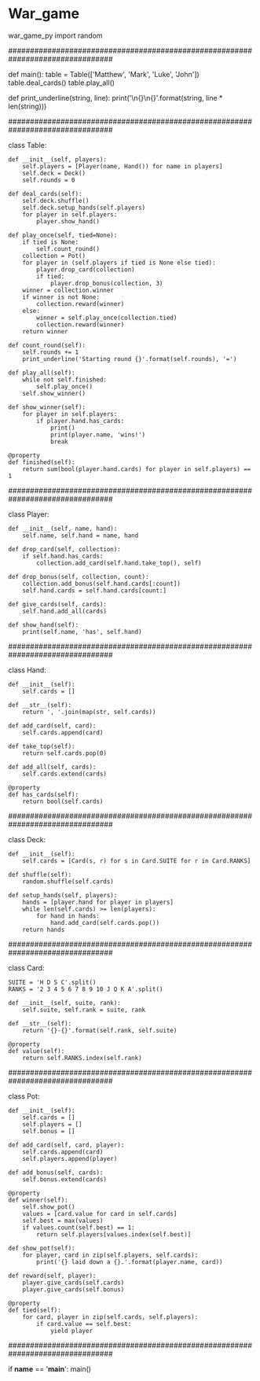 # War_game
war_game_py 
import random

################################################################################

def main():
    table = Table(['Matthew', 'Mark', 'Luke', 'John'])
    table.deal_cards()
    table.play_all()

def print_underline(string, line):
    print('\n{}\n{}'.format(string, line * len(string)))

################################################################################

class Table:

    def __init__(self, players):
        self.players = [Player(name, Hand()) for name in players]
        self.deck = Deck()
        self.rounds = 0

    def deal_cards(self):
        self.deck.shuffle()
        self.deck.setup_hands(self.players)
        for player in self.players:
            player.show_hand()

    def play_once(self, tied=None):
        if tied is None:
            self.count_round()
        collection = Pot()
        for player in (self.players if tied is None else tied):
            player.drop_card(collection)
            if tied:
                player.drop_bonus(collection, 3)
        winner = collection.winner
        if winner is not None:
            collection.reward(winner)
        else:
            winner = self.play_once(collection.tied)
            collection.reward(winner)
        return winner

    def count_round(self):
        self.rounds += 1
        print_underline('Starting round {}'.format(self.rounds), '=')

    def play_all(self):
        while not self.finished:
            self.play_once()
        self.show_winner()

    def show_winner(self):
        for player in self.players:
            if player.hand.has_cards:
                print()
                print(player.name, 'wins!')
                break

    @property
    def finished(self):
        return sum(bool(player.hand.cards) for player in self.players) == 1

################################################################################

class Player:

    def __init__(self, name, hand):
        self.name, self.hand = name, hand

    def drop_card(self, collection):
        if self.hand.has_cards:
            collection.add_card(self.hand.take_top(), self)

    def drop_bonus(self, collection, count):
        collection.add_bonus(self.hand.cards[:count])
        self.hand.cards = self.hand.cards[count:]

    def give_cards(self, cards):
        self.hand.add_all(cards)

    def show_hand(self):
        print(self.name, 'has', self.hand)

################################################################################

class Hand:

    def __init__(self):
        self.cards = []

    def __str__(self):
        return ', '.join(map(str, self.cards))

    def add_card(self, card):
        self.cards.append(card)

    def take_top(self):
        return self.cards.pop(0)

    def add_all(self, cards):
        self.cards.extend(cards)

    @property
    def has_cards(self):
        return bool(self.cards)

################################################################################

class Deck:

    def __init__(self):
        self.cards = [Card(s, r) for s in Card.SUITE for r in Card.RANKS]

    def shuffle(self):
        random.shuffle(self.cards)

    def setup_hands(self, players):
        hands = [player.hand for player in players]
        while len(self.cards) >= len(players):
            for hand in hands:
                hand.add_card(self.cards.pop())
        return hands

################################################################################

class Card:

    SUITE = 'H D S C'.split()
    RANKS = '2 3 4 5 6 7 8 9 10 J Q K A'.split()

    def __init__(self, suite, rank):
        self.suite, self.rank = suite, rank

    def __str__(self):
        return '{}-{}'.format(self.rank, self.suite)

    @property
    def value(self):
        return self.RANKS.index(self.rank)

################################################################################

class Pot:

    def __init__(self):
        self.cards = []
        self.players = []
        self.bonus = []

    def add_card(self, card, player):
        self.cards.append(card)
        self.players.append(player)

    def add_bonus(self, cards):
        self.bonus.extend(cards)

    @property
    def winner(self):
        self.show_pot()
        values = [card.value for card in self.cards]
        self.best = max(values)
        if values.count(self.best) == 1:
            return self.players[values.index(self.best)]

    def show_pot(self):
        for player, card in zip(self.players, self.cards):
            print('{} laid down a {}.'.format(player.name, card))

    def reward(self, player):
        player.give_cards(self.cards)
        player.give_cards(self.bonus)

    @property
    def tied(self):
        for card, player in zip(self.cards, self.players):
            if card.value == self.best:
                yield player

################################################################################

if __name__ == '__main__':
    main()
